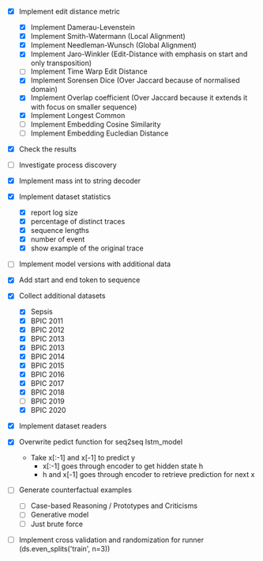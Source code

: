 - [x] Implement edit distance metric
    * [x] Implement Damerau-Levenstein
    * [x] Implement Smith-Watermann (Local Alignment)
    * [x] Implement Needleman-Wunsch (Global Alignment)
    * [x] Implement Jaro-Winkler (Edit-Distance with emphasis on start and only transposition)
    * [ ] Implement Time Warp Edit Distance
    * [x] Implement Sorensen Dice (Over Jaccard because of normalised domain)
    * [x] Implement Overlap coefficient (Over Jaccard because it extends it with focus on smaller sequence)
    * [x] Implement Longest Common  
    * [ ] Implement Embedding Cosine Similarity
    * [ ] Implement Embedding Eucledian Distance
- [x] Check the results
- [ ] Investigate process discovery
- [x] Implement mass int to string decoder
- [x] Implement dataset statistics 
    * [x] report log size
    * [x] percentage of distinct traces
    * [x] sequence lengths
    * [x] number of event 
    * [x] show example of the original trace
- [ ] Implement model versions with additional data
- [x] Add start and end token to sequence
- [x] Collect additional datasets
    * [x] Sepsis
    * [x] BPIC 2011
    * [x] BPIC 2012 
    * [x] BPIC 2013
    * [x] BPIC 2013
    * [x] BPIC 2014
    * [x] BPIC 2015
    * [x] BPIC 2016
    * [x] BPIC 2017
    * [x] BPIC 2018
    * [ ] BPIC 2019
    * [x] BPIC 2020
- [x] Implement dataset readers
- [x] Overwrite pedict function for seq2seq lstm_model
    * Take x[:-1] and x[-1] to predict y
        * x[:-1] goes through encoder to get hidden state h
        * h and x[-1] goes through encoder to retrieve prediction for next x
- [ ] Generate counterfactual examples
    * [ ] Case-based Reasoning / Prototypes and Criticisms
    * [ ] Generative model
    * [ ] Just brute force 
- [ ] Implement cross validation and randomization for runner (ds.even_splits('train', n=3))




